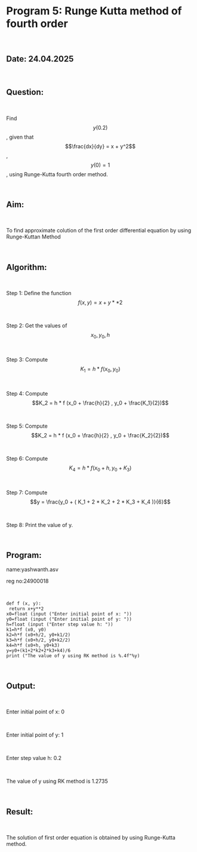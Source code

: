 # Program 5: Runge Kutta method of fourth order

<br>

## Date: 24.04.2025

<br>

## Question:

<br>

Find $$y(0.2)$$, given that $$\frac{dx}{dy} = x + y^2$$ , $$y(0) = 1$$ , using Runge-Kutta fourth order method.

<br>

## Aim:

<br>

To find approximate colution of the first order differential equation by using Runge-Kuttan Method

<br>

## Algorithm:

<br>

Step 1: Define the function $$f(x,y) = x + y ** 2$$

<br>

Step 2: Get the values of $$x_0, y_0, h$$

<br>

Step 3: Compute $$K_1 = h * f (x_0, y_0)$$

<br>

Step 4: Compute $$K_2 = h * f (x_0 + \frac{h}{2} , y_0 + \frac{K_1}{2})$$

<br>

Step 5: Compute $$K_2 = h * f (x_0 + \frac{h}{2} , y_0 + \frac{K_2}{2})$$

<br>

Step 6: Compute $$K_4 = h * f (x_0 + h , y_0 + K_3)$$

<br>

Step 7: Compute $$y = \frac{y_0 + ( K_1 + 2 * K_2 + 2 * K_3 + K_4 )}{6}$$

<br>

Step 8: Print the value of y.

<br>

## Program:

 name:yashwanth.asv
 
 reg no:24900018

<br>

```
def f (x, y):
 return x+y**2
x0=float (input ("Enter initial point of x: "))
y0=float (input ("Enter initial point of y: "))
h=float (input ("Enter step value h: "))
k1=h*f (x0, y0)
k2=h*f (x0+h/2, y0+k1/2)
k3=h*f (x0+h/2, y0+k2/2)
k4=h*f (x0+h, y0+k3)
y=y0+(k1+2*k2+2*k3+k4)/6
print ("The value of y using RK method is %.4f"%y) 
```

<br>

## Output:

<br>

Enter initial point of x: 0

<br>

Enter initial point of y: 1

<br>

Enter step value h: 0.2

<br>

The value of y using RK method is 1.2735 

<br>

## Result:

<br>

The solution of first order equation is obtained by using Runge-Kutta method.
